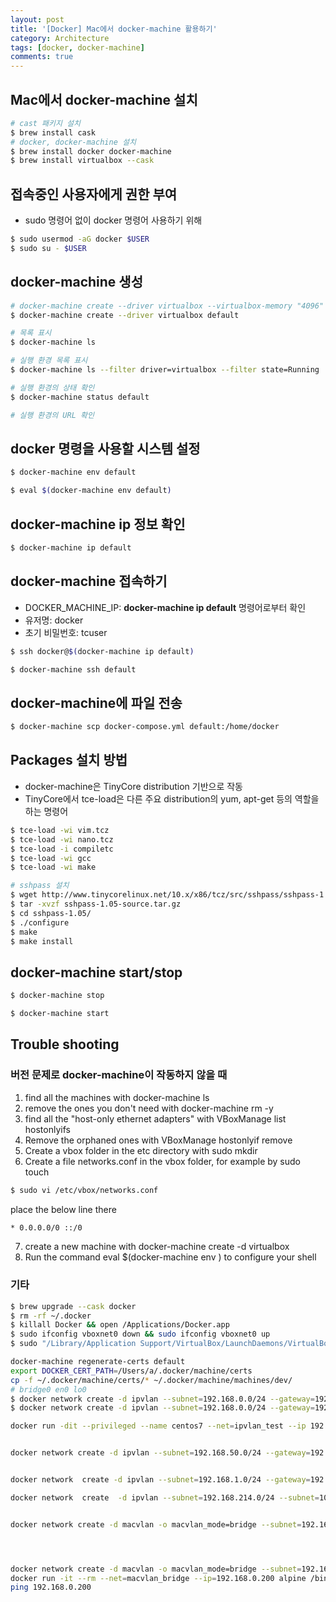 ```yaml
---
layout: post
title: '[Docker] Mac에서 docker-machine 활용하기'
category: Architecture
tags: [docker, docker-machine]
comments: true
---
```


## Mac에서 docker-machine 설치

```sh
# cast 패키지 설치
$ brew install cask
# docker, docker-machine 설치
$ brew install docker docker-machine
$ brew install virtualbox --cask
```

## 접속중인 사용자에게 권한 부여
- sudo 명령어 없이 docker 명령어 사용하기 위해

```sh
$ sudo usermod -aG docker $USER 
$ sudo su - $USER
```

## docker-machine 생성

```sh
# docker-machine create --driver virtualbox --virtualbox-memory "4096" --virtualbox-hostonly-cidr "25.0.1.100/24" lab
$ docker-machine create --driver virtualbox default

# 목록 표시
$ docker-machine ls

# 실행 환경 목록 표시
$ docker-machine ls --filter driver=virtualbox --filter state=Running

# 실행 환경의 상태 확인
$ docker-machine status default

# 실행 환경의 URL 확인
```

## docker 명령을 사용할 시스템 설정

```sh
$ docker-machine env default

$ eval $(docker-machine env default)
```

## docker-machine ip 정보 확인

```sh
$ docker-machine ip default
```

## docker-machine 접속하기
- DOCKER_MACHINE_IP: **docker-machine ip default** 명령어로부터 확인
- 유저명: docker
- 초기 비밀번호: tcuser

```sh
$ ssh docker@$(docker-machine ip default)

$ docker-machine ssh default
```

## docker-machine에 파일 전송

```sh
$ docker-machine scp docker-compose.yml default:/home/docker
```

## Packages 설치 방법
- docker-machine은 TinyCore distribution 기반으로 작동
- TinyCore에서 tce-load은 다른 주요 distribution의 yum, apt-get 등의 역할을 하는 명령어

```sh
$ tce-load -wi vim.tcz
$ tce-load -wi nano.tcz
$ tce-load -i compiletc
$ tce-load -wi gcc
$ tce-load -wi make

# sshpass 설치
$ wget http://www.tinycorelinux.net/10.x/x86/tcz/src/sshpass/sshpass-1.05-source.tar.gz
$ tar -xvzf sshpass-1.05-source.tar.gz
$ cd sshpass-1.05/
$ ./configure
$ make
$ make install
```

## docker-machine start/stop

```sh
$ docker-machine stop

$ docker-machine start
```

## Trouble shooting
### 버전 문제로 docker-machine이 작동하지 않을 때

1. find all the machines with docker-machine ls
2. remove the ones you don't need with docker-machine rm -y <machineName>
3. find all the "host-only ethernet adapters" with VBoxManage list hostonlyifs
4. Remove the orphaned ones with VBoxManage hostonlyif remove <networkName>
5. Create a vbox folder in the etc directory with sudo mkdir
6. Create a file networks.conf in the vbox folder, for example by sudo touch

```sh
$ sudo vi /etc/vbox/networks.conf
```

place the below line there

```sh
* 0.0.0.0/0 ::/0
```

7. create a new machine with docker-machine create -d virtualbox <machineName>
8. Run the command eval $(docker-machine env <machineName>) to configure your shell

### 기타

```sh
$ brew upgrade --cask docker
$ rm -rf ~/.docker
$ killall Docker && open /Applications/Docker.app
$ sudo ifconfig vboxnet0 down && sudo ifconfig vboxnet0 up
$ sudo "/Library/Application Support/VirtualBox/LaunchDaemons/VirtualBoxStartup.sh" restart
```

```sh
docker-machine regenerate-certs default
export DOCKER_CERT_PATH=/Users/a/.docker/machine/certs
cp -f ~/.docker/machine/certs/* ~/.docker/machine/machines/dev/
# bridge0 en0 lo0
$ docker network create -d ipvlan --subnet=192.168.0.0/24 --gateway=192.168.0.1 \ -o parent=[ex : eth0 / docker host의 ethernet device name] (mode 옵션 생략시 l2모드로 생성됨) ipvlan_test
$ docker network create -d ipvlan --subnet=192.168.0.0/24 --gateway=192.168.0.1 -o parent=enp2s0f0 ipvlan_test

docker run -dit --privileged --name centos7 --net=ipvlan_test --ip 192.168.0.98 centos:7 /sbin/init


docker network create -d ipvlan --subnet=192.168.50.0/24 --gateway=192.168.0.1 -o parent=enp0s8 ipvlan_test


docker network  create -d ipvlan --subnet=192.168.1.0/24 --gateway=192.168.1.1 -o ipvlan_mode=l2 -o parent=enp2s0f0 db_net

docker network  create  -d ipvlan --subnet=192.168.214.0/24 --subnet=10.1.214.0/24 -o ipvlan_mode=l3 ipnet210


docker network create -d macvlan -o macvlan_mode=bridge --subnet=192.168.0.0/24 --gateway=192.168.0.1 -o parent=en0 macvlan_bridge




docker network create -d macvlan -o macvlan_mode=bridge --subnet=192.168.0.0/24 --gateway=192.168.0.1 -o parent=enp2s0f0 macvlan_bridge
docker run -it --rm --net=macvlan_bridge --ip=192.168.0.200 alpine /bin/sh
ping 192.168.0.200
```